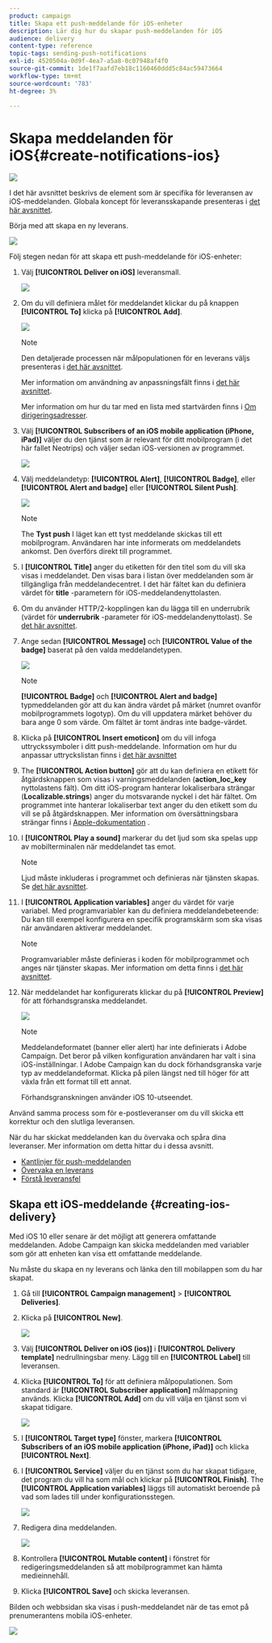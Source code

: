```yaml
---
product: campaign
title: Skapa ett push-meddelande för iOS-enheter
description: Lär dig hur du skapar push-meddelanden för iOS
audience: delivery
content-type: reference
topic-tags: sending-push-notifications
exl-id: 4520504a-0d9f-4ea7-a5a8-0c07948af4f0
source-git-commit: 1de1f7aafd7eb18c1160460ddd5c84ac59473664
workflow-type: tm+mt
source-wordcount: '783'
ht-degree: 3%

---
```


# Skapa meddelanden för iOS{#create-notifications-ios}

![](../../assets/common.svg)

I det här avsnittet beskrivs de element som är specifika för leveransen av iOS-meddelanden. Globala koncept för leveransskapande presenteras i [det här avsnittet](steps-about-delivery-creation-steps.md).

Börja med att skapa en ny leverans.

![](assets/nmac_delivery_1.png)

Följ stegen nedan för att skapa ett push-meddelande för iOS-enheter:

1. Välj **[!UICONTROL Deliver on iOS]** leveransmall.

   ![](assets/nmac_delivery_ios_1.png)

1. Om du vill definiera målet för meddelandet klickar du på knappen **[!UICONTROL To]** klicka på **[!UICONTROL Add]**.

   ![](assets/nmac_delivery_ios_2.png)

   >[!NOTE]
   >
   >Den detaljerade processen när målpopulationen för en leverans väljs presenteras i [det här avsnittet](steps-defining-the-target-population.md).
   >
   >Mer information om användning av anpassningsfält finns i [det här avsnittet](about-personalization.md).
   >
   >Mer information om hur du tar med en lista med startvärden finns i [Om dirigeringsadresser](about-seed-addresses.md).

1. Välj **[!UICONTROL Subscribers of an iOS mobile application (iPhone, iPad)]** väljer du den tjänst som är relevant för ditt mobilprogram (i det här fallet Neotrips) och väljer sedan iOS-versionen av programmet.

   ![](assets/nmac_delivery_ios_3.png)

1. Välj meddelandetyp: **[!UICONTROL Alert]**, **[!UICONTROL Badge]**, eller **[!UICONTROL Alert and badge]** eller **[!UICONTROL Silent Push]**.

   ![](assets/nmac_delivery_ios_4.png)

   >[!NOTE]
   >
   >The **Tyst push** I läget kan ett tyst meddelande skickas till ett mobilprogram. Användaren har inte informerats om meddelandets ankomst. Den överförs direkt till programmet.

1. I **[!UICONTROL Title]** anger du etiketten för den titel som du vill ska visas i meddelandet. Den visas bara i listan över meddelanden som är tillgängliga från meddelandecentret. I det här fältet kan du definiera värdet för **title** -parametern för iOS-meddelandenyttolasten.

1. Om du använder HTTP/2-kopplingen kan du lägga till en underrubrik (värdet för **underrubrik** -parameter för iOS-meddelandenyttolast). Se [det här avsnittet](configuring-the-mobile-application.md).

1. Ange sedan **[!UICONTROL Message]** och **[!UICONTROL Value of the badge]** baserat på den valda meddelandetypen.

   ![](assets/nmac_delivery_ios_5.png)

   >[!NOTE]
   >
   >**[!UICONTROL Badge]** och **[!UICONTROL Alert and badge]** typmeddelanden gör att du kan ändra värdet på märket (numret ovanför mobilprogrammets logotyp). Om du vill uppdatera märket behöver du bara ange 0 som värde. Om fältet är tomt ändras inte badge-värdet.

1. Klicka på **[!UICONTROL Insert emoticon]** om du vill infoga uttryckssymboler i ditt push-meddelande. Information om hur du anpassar uttryckslistan finns i [det här avsnittet](customizing-emoticon-list.md)

1. The **[!UICONTROL Action button]** gör att du kan definiera en etikett för åtgärdsknappen som visas i varningsmeddelanden (**action_loc_key** nyttolastens fält). Om ditt iOS-program hanterar lokaliserbara strängar (**Localizable.strings**) anger du motsvarande nyckel i det här fältet. Om programmet inte hanterar lokaliserbar text anger du den etikett som du vill se på åtgärdsknappen. Mer information om översättningsbara strängar finns i [Apple-dokumentation](https://developer.apple.com/library/archive/documentation/NetworkingInternet/Conceptual/RemoteNotificationsPG/CreatingtheNotificationPayload.html#//apple_ref/doc/uid/TP40008194-CH10-SW1) .
1. I **[!UICONTROL Play a sound]** markerar du det ljud som ska spelas upp av mobilterminalen när meddelandet tas emot.

   >[!NOTE]
   >
   >Ljud måste inkluderas i programmet och definieras när tjänsten skapas. Se [det här avsnittet](configuring-the-mobile-application.md#configuring-external-account-ios).

1. I **[!UICONTROL Application variables]** anger du värdet för varje variabel. Med programvariabler kan du definiera meddelandebeteende: Du kan till exempel konfigurera en specifik programskärm som ska visas när användaren aktiverar meddelandet.

   >[!NOTE]
   >
   >Programvariabler måste definieras i koden för mobilprogrammet och anges när tjänster skapas. Mer information om detta finns i [det här avsnittet](configuring-the-mobile-application.md).

1. När meddelandet har konfigurerats klickar du på **[!UICONTROL Preview]** för att förhandsgranska meddelandet.

   ![](assets/nmac_intro_2.png)

   >[!NOTE]
   >
   >Meddelandeformatet (banner eller alert) har inte definierats i Adobe Campaign. Det beror på vilken konfiguration användaren har valt i sina iOS-inställningar. I Adobe Campaign kan du dock förhandsgranska varje typ av meddelandeformat. Klicka på pilen längst ned till höger för att växla från ett format till ett annat.
   >
   >Förhandsgranskningen använder iOS 10-utseendet.

Använd samma process som för e-postleveranser om du vill skicka ett korrektur och den slutliga leveransen.

När du har skickat meddelanden kan du övervaka och spåra dina leveranser. Mer information om detta hittar du i dessa avsnitt.

* [Kantlinjer för push-meddelanden](understanding-quarantine-management.md#push-notification-quarantines)
* [Övervaka en leverans](about-delivery-monitoring.md)
* [Förstå leveransfel](understanding-delivery-failures.md)


## Skapa ett iOS-meddelande {#creating-ios-delivery}

Med iOS 10 eller senare är det möjligt att generera omfattande meddelanden. Adobe Campaign kan skicka meddelanden med variabler som gör att enheten kan visa ett omfattande meddelande.

Nu måste du skapa en ny leverans och länka den till mobilappen som du har skapat.

1. Gå till **[!UICONTROL Campaign management]** > **[!UICONTROL Deliveries]**.

1. Klicka på **[!UICONTROL New]**.

   ![](assets/nmac_android_3.png)

1. Välj **[!UICONTROL Deliver on iOS (ios)]** i **[!UICONTROL Delivery template]** nedrullningsbar meny. Lägg till en **[!UICONTROL Label]** till leveransen.

1. Klicka **[!UICONTROL To]** för att definiera målpopulationen. Som standard är **[!UICONTROL Subscriber application]** målmappning används. Klicka **[!UICONTROL Add]** om du vill välja en tjänst som vi skapat tidigare.

   ![](assets/nmac_ios_9.png)

1. I **[!UICONTROL Target type]** fönster, markera **[!UICONTROL Subscribers of an iOS mobile application (iPhone, iPad)]** och klicka **[!UICONTROL Next]**.

1. I **[!UICONTROL Service]** väljer du en tjänst som du har skapat tidigare, det program du vill ha som mål och klickar på **[!UICONTROL Finish]**.
The **[!UICONTROL Application variables]** läggs till automatiskt beroende på vad som lades till under konfigurationsstegen.

   ![](assets/nmac_ios_6.png)

1. Redigera dina meddelanden.

   ![](assets/nmac_ios_7.png)

1. Kontrollera **[!UICONTROL Mutable content]** i fönstret för redigeringsmeddelanden så att mobilprogrammet kan hämta medieinnehåll.

1. Klicka **[!UICONTROL Save]** och skicka leveransen.

Bilden och webbsidan ska visas i push-meddelandet när de tas emot på prenumerantens mobila iOS-enheter.

![](assets/nmac_ios_8.png)
